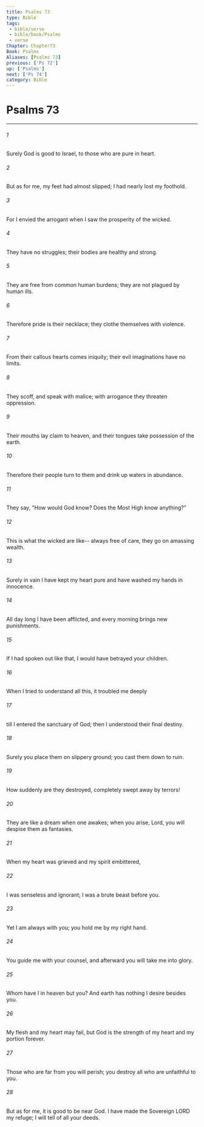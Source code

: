 ```yaml
---
title: Psalms 73
type: Bible
tags:
 - bible/verse
 - bible/book/Psalms
 - verse
Chapter: Chapter73
Book: Psalms
Aliases: [Psalms 73]
previous: ['Ps 72']
up: ['Psalms']
next: ['Ps 74']
category: Bible
---
```

# Psalms 73

***


###### 1 
Surely God is good to Israel, to those who are pure in heart. 

###### 2 
But as for me, my feet had almost slipped; I had nearly lost my foothold. 

###### 3 
For I envied the arrogant when I saw the prosperity of the wicked. 

###### 4 
They have no struggles; their bodies are healthy and strong. 

###### 5 
They are free from common human burdens; they are not plagued by human ills. 

###### 6 
Therefore pride is their necklace; they clothe themselves with violence. 

###### 7 
From their callous hearts comes iniquity; their evil imaginations have no limits. 

###### 8 
They scoff, and speak with malice; with arrogance they threaten oppression. 

###### 9 
Their mouths lay claim to heaven, and their tongues take possession of the earth. 

###### 10 
Therefore their people turn to them and drink up waters in abundance. 

###### 11 
They say, "How would God know? Does the Most High know anything?" 

###### 12 
This is what the wicked are like-- always free of care, they go on amassing wealth. 

###### 13 
Surely in vain I have kept my heart pure and have washed my hands in innocence. 

###### 14 
All day long I have been afflicted, and every morning brings new punishments. 

###### 15 
If I had spoken out like that, I would have betrayed your children. 

###### 16 
When I tried to understand all this, it troubled me deeply 

###### 17 
till I entered the sanctuary of God; then I understood their final destiny. 

###### 18 
Surely you place them on slippery ground; you cast them down to ruin. 

###### 19 
How suddenly are they destroyed, completely swept away by terrors! 

###### 20 
They are like a dream when one awakes; when you arise, Lord, you will despise them as fantasies. 

###### 21 
When my heart was grieved and my spirit embittered, 

###### 22 
I was senseless and ignorant; I was a brute beast before you. 

###### 23 
Yet I am always with you; you hold me by my right hand. 

###### 24 
You guide me with your counsel, and afterward you will take me into glory. 

###### 25 
Whom have I in heaven but you? And earth has nothing I desire besides you. 

###### 26 
My flesh and my heart may fail, but God is the strength of my heart and my portion forever. 

###### 27 
Those who are far from you will perish; you destroy all who are unfaithful to you. 

###### 28 
But as for me, it is good to be near God. I have made the Sovereign LORD my refuge; I will tell of all your deeds. 
